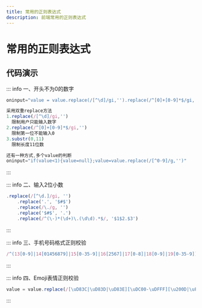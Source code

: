 ```yaml
---
title: 常用的正则表达式
description: 前端常用的正则表达式
---
```


# 常用的正则表达式

## 代码演示

::: info 一、开头不为0的数字
<a-input v-model="inputNum1" placeholder="请输入" oninput="value = value.replace(/[^\d]/gi,'').replace(/^[0]+[0-9]*$/gi,'').substr(0,11)" />

```js
oninput="value = value.replace(/[^\d]/gi,'').replace(/^[0]+[0-9]*$/gi,'').substr(0,11)"

采用双重replace方法
1.replace(/[^\d]/gi,'')
  限制用户只能输入数字
2.replace(/^[0]+[0-9]*$/gi,'')
  限制第一位不能输入0
3.substr(0,11)
  限制长度11位数

还有一种方式,多个value的判断
oninput="if(value<1){value=null};value=value.replace(/[^0-9]/g,'')"
```
:::

::: info 二、输入2位小数
<a-input v-model="inputNum2" placeholder="请输入" oninput="value = value.replace(/[^\d.]/gi, '')
    .replace('.', '$#$')
    .replace(/\./g, '')
    .replace('$#$', '.')
    .replace(/^(\-)*(\d+)\.(\d\d).*$/, '$1$2.$3')" />

```js
.replace(/[^\d.]/gi, '')
    .replace('.', '$#$')
    .replace(/\./g, '')
    .replace('$#$', '.')
    .replace(/^(\-)*(\d+)\.(\d\d).*$/, '$1$2.$3')
```
:::

::: info 三、手机号码格式正则校验
<a-input v-model="inputNum3" placeholder="请输入" oninput="value = value.replace(/[^\d]/gi,'').replace(/^[0]+[0-9]*$/gi,'').substr(0,11)" />
```js
/^(13[0-9]|14[01456879]|15[0-35-9]|16[2567]|17[0-8]|18[0-9]|19[0-35-9])\d{8}$/
```
:::

::: info 四、Emoji表情正则校验
<a-input v-model="inputNum4" placeholder="请输入" oninput="value = value.replace(/[\uD83C|\uD83D|\uD83E][\uDC00-\uDFFF][\u200D|\uFE0F]|[\uD83C|\uD83D|\uD83E][\uDC00-\uDFFF]|[0-9|*|#]\uFE0F\u20E3|[0-9|#]\u20E3|[\u203C-\u3299]\uFE0F\u200D|[\u203C-\u3299]\uFE0F|[\u2122-\u2B55]|\u303D|[\A9|\AE]\u3030|\uA9|\uAE|\u3030/gi, '')" />
```js
value = value.replace(/[\uD83C|\uD83D|\uD83E][\uDC00-\uDFFF][\u200D|\uFE0F]|[\uD83C|\uD83D|\uD83E][\uDC00-\uDFFF]|[0-9|*|#]\uFE0F\u20E3|[0-9|#]\u20E3|[\u203C-\u3299]\uFE0F\u200D|[\u203C-\u3299]\uFE0F|[\u2122-\u2B55]|\u303D|[\A9|\AE]\u3030|\uA9|\uAE|\u3030/gi, '')
```
:::

<script setup lang="ts">
// =======  依赖引入  =======
import { ref } from 'vue';
// =======  类型声明  =======

// =======  变量声明  =======
const inputNum1 = ref('')
const inputNum2 = ref('')
const inputNum3 = ref('')
const inputNum4 = ref('')
// =======  主流程  =======

// =======  函数声明  =======

// =======  属性返回  =======
</script>